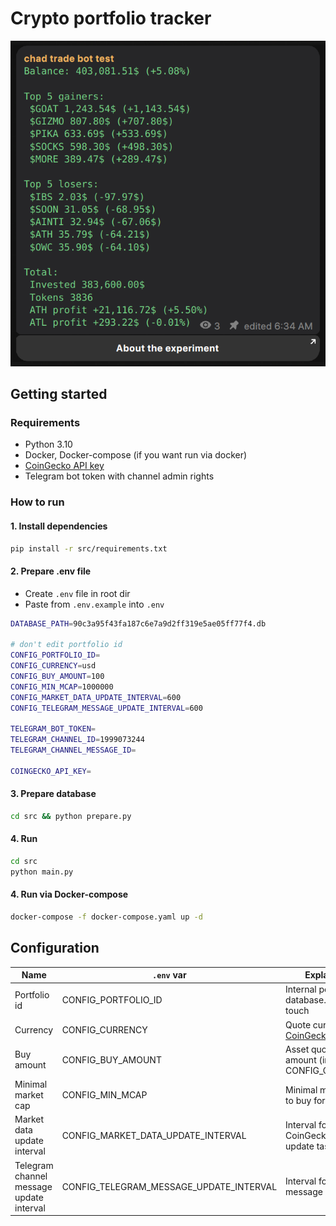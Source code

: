 # Crypto portfolio tracker

![telegram message](message.png)

## Getting started

### Requirements

- Python 3.10
- Docker, Docker-compose (if you want run via docker)
- [CoinGecko API key](https://docs.coingecko.com/v3.0.1/reference/setting-up-your-api-key)
- Telegram bot token with channel admin rights

### How to run

#### 1. Install dependencies

```bash
pip install -r src/requirements.txt
```

#### 2. Prepare .env file

- Create `.env` file in root dir
- Paste from `.env.example` into `.env`

```bash
DATABASE_PATH=90c3a95f43fa187c6e7a9d2ff319e5ae05ff77f4.db

# don't edit portfolio id
CONFIG_PORTFOLIO_ID=
CONFIG_CURRENCY=usd
CONFIG_BUY_AMOUNT=100
CONFIG_MIN_MCAP=1000000
CONFIG_MARKET_DATA_UPDATE_INTERVAL=600
CONFIG_TELEGRAM_MESSAGE_UPDATE_INTERVAL=600

TELEGRAM_BOT_TOKEN=
TELEGRAM_CHANNEL_ID=1999073244
TELEGRAM_CHANNEL_MESSAGE_ID=

COINGECKO_API_KEY=
```

#### 3. Prepare database

```bash
cd src && python prepare.py
```

#### 4. Run

```bash
cd src
python main.py
```

#### 4. Run via Docker-compose

```bash
docker-compose -f docker-compose.yaml up -d
```

## Configuration

| Name                                     | `.env` var                              | Explanation                                                                              |
| ---------------------------------------- | --------------------------------------- | ---------------------------------------------------------------------------------------- |
| Portfolio id                             | CONFIG_PORTFOLIO_ID                     | Internal portfolio id in database. Don't touch                                           |
| Currency                                 | CONFIG_CURRENCY                         | Quote currency for [CoinGecko API](https://docs.coingecko.com/v3.0.1/reference/coins-id) |
| Buy amount                               | CONFIG_BUY_AMOUNT                       | Asset quote buy amount (in CONFIG_CURRENCY)                                              |
| Minimal market cap                       | CONFIG_MIN_MCAP                         | Minimal market cap to buy for asset                                                      |
| Market data update interval              | CONFIG_MARKET_DATA_UPDATE_INTERVAL      | Interval for CoinGecko assets update task                                                |
| Telegram channel message update interval | CONFIG_TELEGRAM_MESSAGE_UPDATE_INTERVAL | Interval for channel message update task                                                 |
